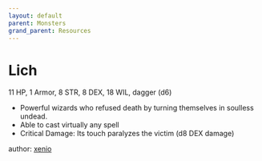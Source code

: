 ```yaml
---
layout: default
parent: Monsters
grand_parent: Resources
---
```


# Lich
11 HP, 1 Armor, 8 STR, 8 DEX, 18 WIL, dagger (d6)
- Powerful wizards who refused death by turning themselves in soulless undead.
- Able to cast virtually any spell
- Critical Damage: Its touch paralyzes the victim (d8 DEX damage)

author: [xenio](https://xenioinabottle.blogspot.com)
